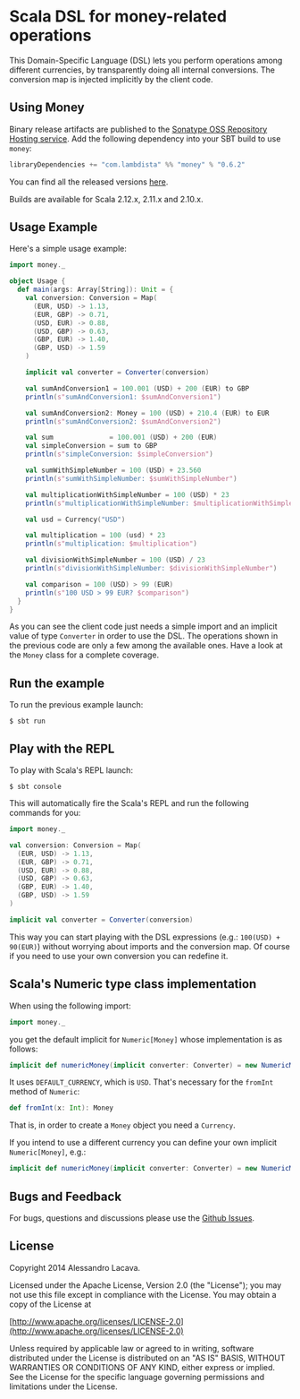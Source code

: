 # Scala DSL for money-related operations

This Domain-Specific Language (DSL) lets you perform operations among different currencies,
by transparently doing all internal conversions. The conversion map is injected implicitly by the client code.

## Using Money
Binary release artifacts are published to the [Sonatype OSS Repository Hosting service](https://oss.sonatype.org). 
Add the following dependency into your SBT build to use `money`:

```scala
libraryDependencies += "com.lambdista" %% "money" % "0.6.2"
```

You can find all the released versions [here](https://github.com/lambdista/money/releases).

Builds are available for Scala 2.12.x, 2.11.x and 2.10.x.

## Usage Example
Here's a simple usage example:

```scala
import money._

object Usage {
  def main(args: Array[String]): Unit = {
    val conversion: Conversion = Map(
      (EUR, USD) -> 1.13,
      (EUR, GBP) -> 0.71,
      (USD, EUR) -> 0.88,
      (USD, GBP) -> 0.63,
      (GBP, EUR) -> 1.40,
      (GBP, USD) -> 1.59
    )

    implicit val converter = Converter(conversion)

    val sumAndConversion1 = 100.001 (USD) + 200 (EUR) to GBP
    println(s"sumAndConversion1: $sumAndConversion1")

    val sumAndConversion2: Money = 100 (USD) + 210.4 (EUR) to EUR
    println(s"sumAndConversion2: $sumAndConversion2")

    val sum              = 100.001 (USD) + 200 (EUR)
    val simpleConversion = sum to GBP
    println(s"simpleConversion: $simpleConversion")

    val sumWithSimpleNumber = 100 (USD) + 23.560
    println(s"sumWithSimpleNumber: $sumWithSimpleNumber")

    val multiplicationWithSimpleNumber = 100 (USD) * 23
    println(s"multiplicationWithSimpleNumber: $multiplicationWithSimpleNumber")

    val usd = Currency("USD")

    val multiplication = 100 (usd) * 23
    println(s"multiplication: $multiplication")

    val divisionWithSimpleNumber = 100 (USD) / 23
    println(s"divisionWithSimpleNumber: $divisionWithSimpleNumber")

    val comparison = 100 (USD) > 99 (EUR)
    println(s"100 USD > 99 EUR? $comparison")
  }
}
```

As you can see the client code just needs a simple import and an implicit value of type `Converter`
in order to use the DSL. The operations shown in the previous code are only a few among the available ones.
Have a look at the `Money` class for a complete coverage.

## Run the example
To run the previous example launch:

```
$ sbt run
```

## Play with the REPL
To play with Scala's REPL launch:

```
$ sbt console
```

This will automatically fire the Scala's REPL and run the following commands for you:

```scala
import money._

val conversion: Conversion = Map(
  (EUR, USD) -> 1.13,
  (EUR, GBP) -> 0.71,
  (USD, EUR) -> 0.88,
  (USD, GBP) -> 0.63,
  (GBP, EUR) -> 1.40,
  (GBP, USD) -> 1.59
)

implicit val converter = Converter(conversion)
```

This way you can start playing with the DSL expressions (e.g.: `100(USD) + 90(EUR)`) without worrying about imports
and the conversion map. Of course if you need to use your own conversion you can redefine it.

## Scala's Numeric type class implementation ##
When using the following import:

```scala
import money._
```

you get the default implicit for `Numeric[Money]` whose implementation is as follows:

```scala
implicit def numericMoney(implicit converter: Converter) = new NumericMoney(DEFAULT_CURRENCY)
```

It uses `DEFAULT_CURRENCY`, which is `USD`. That's necessary for the `fromInt` method of `Numeric`:

```scala
def fromInt(x: Int): Money
```

That is, in order to create a `Money` object you need a `Currency`. 

If you intend to use a different currency you can define your own implicit `Numeric[Money]`, e.g.:

```scala
implicit def numericMoney(implicit converter: Converter) = new NumericMoney(EUR)
```

## Bugs and Feedback
For bugs, questions and discussions please use the [Github Issues](https://github.com/lambdista/money/issues).

## License
Copyright 2014 Alessandro Lacava.

Licensed under the Apache License, Version 2.0 (the "License"); you may not use this file except in compliance
with the License. You may obtain a copy of the License at

[http://www.apache.org/licenses/LICENSE-2.0](http://www.apache.org/licenses/LICENSE-2.0)

Unless required by applicable law or agreed to in writing, software distributed under the License is distributed on an
"AS IS" BASIS, WITHOUT WARRANTIES OR CONDITIONS OF ANY KIND, either express or implied.
See the License for the specific language governing permissions and limitations under the License.


